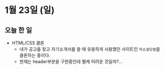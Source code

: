 # 1월 23일 (일)

## 오늘 한 일

* HTML/CSS 클론
  * 내가 공고를 찾고 자기소개서를 쓸 때 유용하게 사용했던 사이트인 `자소설닷컴`을 클론하는 중이다.
  * 현재는 header부분을 구현중인데 왤케 어려운 것일까?...
